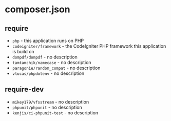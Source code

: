# composer.json

## require

- `php` - this application runs on PHP
- `codeigniter/framework` - the CodeIgniter PHP framework this application is build on
- `dompdf/dompdf` - no description
- `tamtamchik/namecase` - no description
- `paragonie/random_compat` - no description
- `vlucas/phpdotenv` - no description

## require-dev

- `mikey179/vfsstream` - no description
- `phpunit/phpunit` - no description
- `kenjis/ci-phpunit-test` - no description